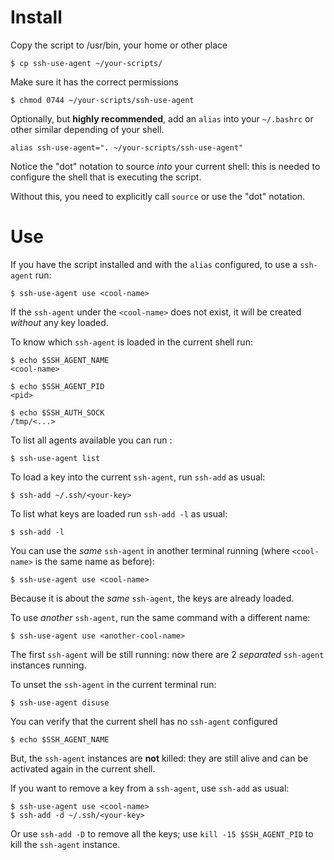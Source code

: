 
# Install

Copy the script to /usr/bin, your home or other place

```shell
$ cp ssh-use-agent ~/your-scripts/
```

Make sure it has the correct permissions

```shell
$ chmod 0744 ~/your-scripts/ssh-use-agent
```

Optionally, but **highly recommended**, add an ``alias`` into your ``~/.bashrc``
or other similar depending of your shell.

```shell
alias ssh-use-agent=". ~/your-scripts/ssh-use-agent"
```

Notice the "dot" notation to source *into* your current shell: this is needed
to configure the shell that is executing the script.

Without this, you need to explicitly call ``source`` or use the "dot"
notation.

# Use

If you have the script installed and with the ``alias`` configured,
to use a ``ssh-agent`` run:

```shell
$ ssh-use-agent use <cool-name>
```

If the ``ssh-agent`` under the ``<cool-name>`` does not exist, it will
be created *without* any key loaded.

To know which ``ssh-agent`` is loaded in the current shell run:

```shell
$ echo $SSH_AGENT_NAME
<cool-name>

$ echo $SSH_AGENT_PID
<pid>

$ echo $SSH_AUTH_SOCK
/tmp/<...>
```

To list all agents available you can run :
```shell
$ ssh-use-agent list
```

To load a key into the current ``ssh-agent``, run ``ssh-add`` as usual:

```shell
$ ssh-add ~/.ssh/<your-key>
```

To list what keys are loaded run ``ssh-add -l`` as usual:

```shell
$ ssh-add -l
```

You can use the *same* ``ssh-agent`` in another terminal running (where
``<cool-name>`` is the same name as before):

```shell
$ ssh-use-agent use <cool-name>
```

Because it is about the *same* ``ssh-agent``, the keys are already loaded.

To use *another* ``ssh-agent``, run the same command with a different name:

```shell
$ ssh-use-agent use <another-cool-name>
```

The first ``ssh-agent`` will be still running: now there are 2 *separated*
``ssh-agent`` instances running.

To unset the ``ssh-agent`` in the current terminal run:

```shell
$ ssh-use-agent disuse
```

You can verify that the current shell has no ``ssh-agent`` configured

```shell
$ echo $SSH_AGENT_NAME
```

But, the ``ssh-agent`` instances are **not** killed: they are still alive
and can be activated again in the current shell.

If you want to remove a key from a ``ssh-agent``, use ``ssh-add`` as usual:

```shell
$ ssh-use-agent use <cool-name>
$ ssh-add -d ~/.ssh/<your-key>
```

Or use ``ssh-add -D`` to remove all the keys; use ``kill -15 $SSH_AGENT_PID``
to kill the ``ssh-agent`` instance.

